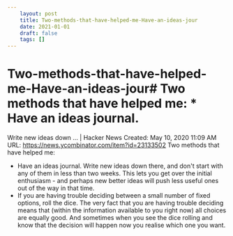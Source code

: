 ```yaml
---
 	layout: post
 	title: Two-methods-that-have-helped-me-Have-an-ideas-jour
 	date: 2021-01-01
 	draft: false
 	tags: []
---
```


# Two-methods-that-have-helped-me-Have-an-ideas-jour# Two methods that have helped me: * Have an ideas journal.
Write new ideas down ... | Hacker News
Created: May 10, 2020 11:09 AM
URL: https://news.ycombinator.com/item?id=23133502
Two methods that have helped me:
* Have an ideas journal.
Write new ideas down there, and don't start with any of them in less than two weeks.
This lets you get over the initial enthusiasm - and perhaps new better ideas will push less useful ones out of the way in that time.
* If you are having trouble deciding between a small number of fixed options, roll the dice.
The very fact that you are having trouble deciding means that (within the information available to you right now) all choices are equally good.
And sometimes when you see the dice rolling and know that the decision will happen now you realise which one you want.
